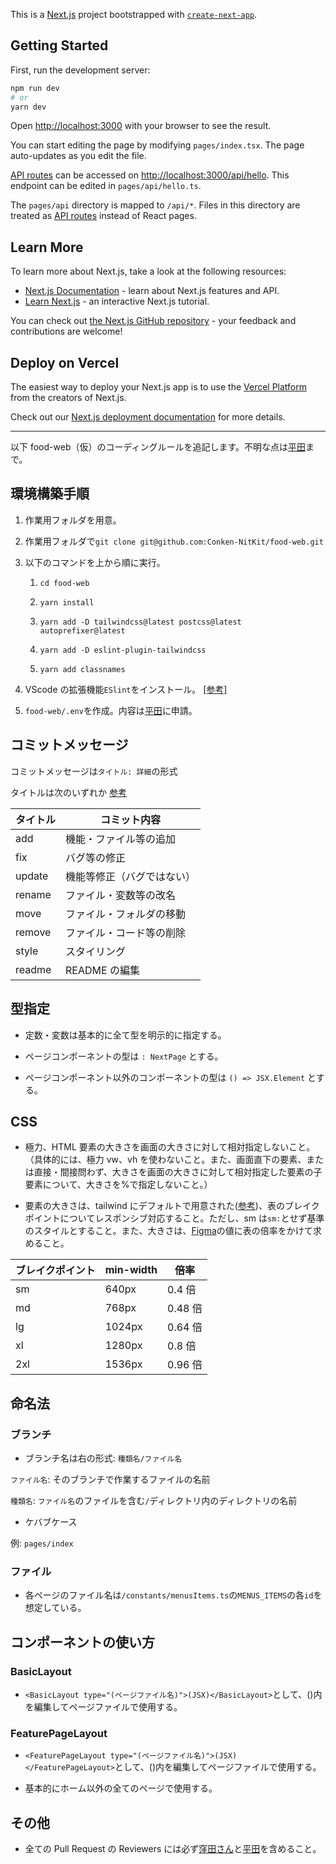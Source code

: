 This is a [Next.js](https://nextjs.org/) project bootstrapped with [`create-next-app`](https://github.com/vercel/next.js/tree/canary/packages/create-next-app).

## Getting Started

First, run the development server:

```bash
npm run dev
# or
yarn dev
```

Open [http://localhost:3000](http://localhost:3000) with your browser to see the result.

You can start editing the page by modifying `pages/index.tsx`. The page auto-updates as you edit the file.

[API routes](https://nextjs.org/docs/api-routes/introduction) can be accessed on [http://localhost:3000/api/hello](http://localhost:3000/api/hello). This endpoint can be edited in `pages/api/hello.ts`.

The `pages/api` directory is mapped to `/api/*`. Files in this directory are treated as [API routes](https://nextjs.org/docs/api-routes/introduction) instead of React pages.

## Learn More

To learn more about Next.js, take a look at the following resources:

- [Next.js Documentation](https://nextjs.org/docs) - learn about Next.js features and API.
- [Learn Next.js](https://nextjs.org/learn) - an interactive Next.js tutorial.

You can check out [the Next.js GitHub repository](https://github.com/vercel/next.js/) - your feedback and contributions are welcome!

## Deploy on Vercel

The easiest way to deploy your Next.js app is to use the [Vercel Platform](https://vercel.com/new?utm_medium=default-template&filter=next.js&utm_source=create-next-app&utm_campaign=create-next-app-readme) from the creators of Next.js.

Check out our [Next.js deployment documentation](https://nextjs.org/docs/deployment) for more details.

---

以下 food-web（仮）のコーディングルールを追記します。不明な点は[平田](https://github.com/Umiteru2004)まで。

## 環境構築手順

1. 作業用フォルダを用意。

1. 作業用フォルダで`git clone git@github.com:Conken-NitKit/food-web.git`

1. 以下のコマンドを上から順に実行。

   1. `cd food-web`

   1. `yarn install`

   1. `yarn add -D tailwindcss@latest postcss@latest autoprefixer@latest`

   1. `yarn add -D eslint-plugin-tailwindcss`

   1. `yarn add classnames`

1. VScode の拡張機能`ESlint`をインストール。 [[参考]](https://drive.google.com/file/d/1oPZpg67sT3jeqDCns6ZR924q-cXADhHE/view?usp=sharing)

1. `food-web/.env`を作成。内容は[平田](https://github.com/Umiteru2004)に申請。

## コミットメッセージ

コミットメッセージは`タイトル: 詳細`の形式

タイトルは次のいずれか [参考](https://qiita.com/itosho/items/9565c6ad2ffc24c09364)

| タイトル | コミット内容               |
| -------- | -------------------------- |
| add      | 機能・ファイル等の追加     |
| fix      | バグ等の修正               |
| update   | 機能等修正（バグではない） |
| rename   | ファイル・変数等の改名     |
| move     | ファイル・フォルダの移動   |
| remove   | ファイル・コード等の削除   |
| style    | スタイリング               |
| readme   | README の編集              |

## 型指定

- 定数・変数は基本的に全て型を明示的に指定する。

- ページコンポーネントの型は `: NextPage` とする。

- ページコンポーネント以外のコンポーネントの型は `() => JSX.Element` とする。

## CSS

- 極力、HTML 要素の大きさを画面の大きさに対して相対指定しないこと。（具体的には、極力 vw、vh を使わないこと。また、画面直下の要素、または直接・間接問わず、大きさを画面の大きさに対して相対指定した要素の子要素について、大きさを%で指定しないこと。）

- 要素の大きさは、tailwind にデフォルトで用意された([参考](https://tailwindcss.jp/docs/responsive-design))、表のブレイクポイントについてレスポンシブ対応すること。ただし、sm は`sm:`とせず基準のスタイルとすること。また、大きさは、[Figma](https://www.figma.com/file/xRETNoeIAtd6L5akb6KOsK/Food?node-id=12%3A286)の値に表の倍率をかけて求めること。

| ブレイクポイント | min-width | 倍率    |
| ---------------- | --------- | ------- |
| sm               | 640px     | 0.4 倍  |
| md               | 768px     | 0.48 倍 |
| lg               | 1024px    | 0.64 倍 |
| xl               | 1280px    | 0.8 倍  |
| 2xl              | 1536px    | 0.96 倍 |

## 命名法

### ブランチ

- ブランチ名は右の形式: `種類名/ファイル名`

`ファイル名`: そのブランチで作業するファイルの名前

`種類名`: `ファイル名`のファイルを含む`/`ディレクトリ内のディレクトリの名前

- ケバブケース

例:
`pages/index`

### ファイル

- 各ページのファイル名は`/constants/menusItems.ts`の`MENUS_ITEMS`の各`id`を想定している。

## コンポーネントの使い方

### BasicLayout

- `<BasicLayout type="(ページファイル名)">(JSX)</BasicLayout>`として、()内を編集してページファイルで使用する。

### FeaturePageLayout

- `<FeaturePageLayout type="(ページファイル名)">(JSX)</FeaturePageLayout>`として、()内を編集してページファイルで使用する。

- 基本的にホーム以外の全てのページで使用する。

## その他

- 全ての Pull Request の Reviewers には必ず[窪田さん](https://github.com/kubo-hide-kun)と[平田](https://github.com/Umiteru2004)を含めること。
